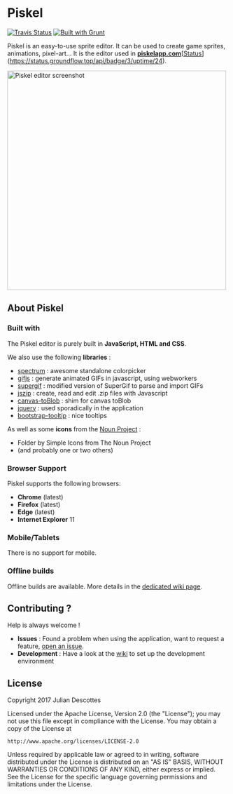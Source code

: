 Piskel
======

[![Travis Status](https://api.travis-ci.org/piskelapp/piskel.png?branch=master)](https://travis-ci.org/piskelapp/piskel) [![Built with Grunt](https://cdn.gruntjs.com/builtwith.png)](https://gruntjs.com/)

Piskel is an easy-to-use sprite editor. It can be used to create game sprites, animations, pixel-art...
It is the editor used in **[piskelapp.com](https://www.piskelapp.com)**[[Status](https://status.groundflow.top/api/badge/3/uptime/24)](https://status.groundflow.top/api/badge/3/uptime/24).

<img
  src="https://screenletstore.appspot.com/img/95aaa0f0-37a4-11e7-a652-7b8128ce3e3b.png"
  title="Piskel editor screenshot"
  width="500">

## About Piskel

### Built with

The Piskel editor is purely built in **JavaScript, HTML and CSS**.

We also use the following **libraries** :
* [spectrum](https://github.com/bgrins/spectrum) : awesome standalone colorpicker
* [gifjs](https://jnordberg.github.io/gif.js/) : generate animated GIFs in javascript, using webworkers
* [supergif](https://github.com/buzzfeed/libgif-js) : modified version of SuperGif to parse and import GIFs
* [jszip](https://github.com/Stuk/jszip) : create, read and edit .zip files with Javascript
* [canvas-toBlob](https://github.com/eligrey/canvas-toBlob.js/) : shim for canvas toBlob
* [jquery](https://jquery.com/) : used sporadically in the application
* [bootstrap-tooltip](https://getbootstrap.com/javascript/#tooltips) : nice tooltips

As well as some **icons** from the [Noun Project](https://thenounproject.com/) :
* Folder by Simple Icons from The Noun Project
* (and probably one or two others)

### Browser Support

Piskel supports the following browsers:
* **Chrome** (latest)
* **Firefox** (latest)
* **Edge** (latest)
* **Internet Explorer** 11

### Mobile/Tablets

There is no support for mobile.

### Offline builds

Offline builds are available. More details in the [dedicated wiki page](https://github.com/piskelapp/piskel/wiki/Desktop-applications).

## Contributing ?

Help is always welcome !

* **Issues** : Found a problem when using the application, want to request a feature, [open an issue](https://github.com/piskelapp/piskel/issues).
* **Development** : Have a look at the [wiki](https://github.com/piskelapp/piskel/wiki) to set up the development environment

## License

Copyright 2017 Julian Descottes

Licensed under the Apache License, Version 2.0 (the "License");
you may not use this file except in compliance with the License.
You may obtain a copy of the License at

    http://www.apache.org/licenses/LICENSE-2.0

Unless required by applicable law or agreed to in writing, software
distributed under the License is distributed on an "AS IS" BASIS,
WITHOUT WARRANTIES OR CONDITIONS OF ANY KIND, either express or implied.
See the License for the specific language governing permissions and
limitations under the License.

